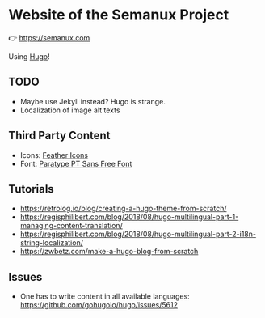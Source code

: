 # Website of the Semanux Project
:point_right: <https://semanux.com>

Using [Hugo](https://gohugo.io/)!

## TODO
- Maybe use Jekyll instead? Hugo is strange.
- Localization of image alt texts

## Third Party Content
- Icons: [Feather Icons](https://github.com/feathericons/feather)
- Font: [Paratype PT Sans Free Font](https://www.fontsquirrel.com/fonts/pt-sans)

## Tutorials
- <https://retrolog.io/blog/creating-a-hugo-theme-from-scratch/>
- <https://regisphilibert.com/blog/2018/08/hugo-multilingual-part-1-managing-content-translation/>
- <https://regisphilibert.com/blog/2018/08/hugo-multilingual-part-2-i18n-string-localization/>
- <https://zwbetz.com/make-a-hugo-blog-from-scratch>

## Issues
- One has to write content in all available languages: <https://github.com/gohugoio/hugo/issues/5612>